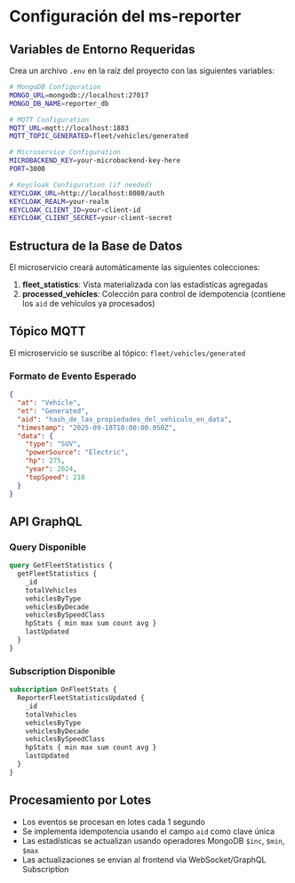 # Configuración del ms-reporter

## Variables de Entorno Requeridas

Crea un archivo `.env` en la raíz del proyecto con las siguientes variables:

```bash
# MongoDB Configuration
MONGO_URL=mongodb://localhost:27017
MONGO_DB_NAME=reporter_db

# MQTT Configuration
MQTT_URL=mqtt://localhost:1883
MQTT_TOPIC_GENERATED=fleet/vehicles/generated

# Microservice Configuration
MICROBACKEND_KEY=your-microbackend-key-here
PORT=3000

# Keycloak Configuration (if needed)
KEYCLOAK_URL=http://localhost:8080/auth
KEYCLOAK_REALM=your-realm
KEYCLOAK_CLIENT_ID=your-client-id
KEYCLOAK_CLIENT_SECRET=your-client-secret
```

## Estructura de la Base de Datos

El microservicio creará automáticamente las siguientes colecciones:

1. **fleet_statistics**: Vista materializada con las estadísticas agregadas
2. **processed_vehicles**: Colección para control de idempotencia (contiene los `aid` de vehículos ya procesados)

## Tópico MQTT

El microservicio se suscribe al tópico: `fleet/vehicles/generated`

### Formato de Evento Esperado

```json
{
  "at": "Vehicle",
  "et": "Generated", 
  "aid": "hash_de_las_propiedades_del_vehiculo_en_data",
  "timestamp": "2025-09-18T10:00:00.050Z",
  "data": {
    "type": "SUV",
    "powerSource": "Electric",
    "hp": 275,
    "year": 2024,
    "topSpeed": 210
  }
}
```

## API GraphQL

### Query Disponible

```graphql
query GetFleetStatistics {
  getFleetStatistics {
    _id
    totalVehicles
    vehiclesByType
    vehiclesByDecade
    vehiclesBySpeedClass
    hpStats { min max sum count avg }
    lastUpdated
  }
}
```

### Subscription Disponible

```graphql
subscription OnFleetStats {
  ReporterFleetStatisticsUpdated {
    _id
    totalVehicles
    vehiclesByType
    vehiclesByDecade
    vehiclesBySpeedClass
    hpStats { min max sum count avg }
    lastUpdated
  }
}
```

## Procesamiento por Lotes

- Los eventos se procesan en lotes cada 1 segundo
- Se implementa idempotencia usando el campo `aid` como clave única
- Las estadísticas se actualizan usando operadores MongoDB `$inc`, `$min`, `$max`
- Las actualizaciones se envían al frontend via WebSocket/GraphQL Subscription
